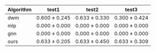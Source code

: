 | Algorithm | test1 | test2 | test3 |
| --- | --- | --- | --- |
| dwm | 0.600 ± 0.245 | 0.633 ± 0.330 | 0.300 ± 0.424 |
| mlp | 0.000 ± 0.000 | 0.000 ± 0.000 | 0.000 ± 0.000 |
| gnn | 0.000 ± 0.000 | 0.000 ± 0.000 | 0.000 ± 0.000 |
| ours | 0.633 ± 0.205 | 0.633 ± 0.450 | 0.633 ± 0.309 |

